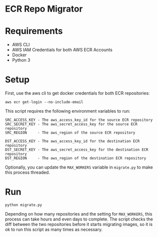 # ECR Repo Migrator

# Requirements
* AWS CLI
* AWS IAM Credentials for both AWS ECR Accounts
* Docker
* Python 3

# Setup
First, use the aws cli to get docker credentials for both ECR repositories:
```
aws ecr get-login --no-include-email
```

This script requires the following environment variables to run:
```
SRC_ACCESS_KEY - The aws_access_key_id for the source ECR repository
SRC_SECRET_KEY - The aws_secret_access_key for the source ECR repository
SRC_REGION     - The aws_region of the source ECR repository

DST_ACCESS_KEY - The aws_access_key_id for the destination ECR repository
DST_SECRET_KEY - The aws_secret_access_key for the destination ECR repository
DST_REGION     - The aws_region of the destination ECR repository
```

Optionally, you can update the `MAX_WORKERS` variable in `migrate.py` to make this process threaded. 

# Run
```
python migrate.py
```

Depending on how many repositories and the setting for `MAX_WORKERS`, this process can take hours and even days to complete.
The script checks the diff between the two repositories before it starts migrating images, so it is ok to run this script 
as many times as necessary.
